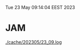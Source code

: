 Tue 23 May 09:14:04 EEST 2023
# JAM
<a href='./cache/202305/23_09.log'>./cache/202305/23_09.log</a>

